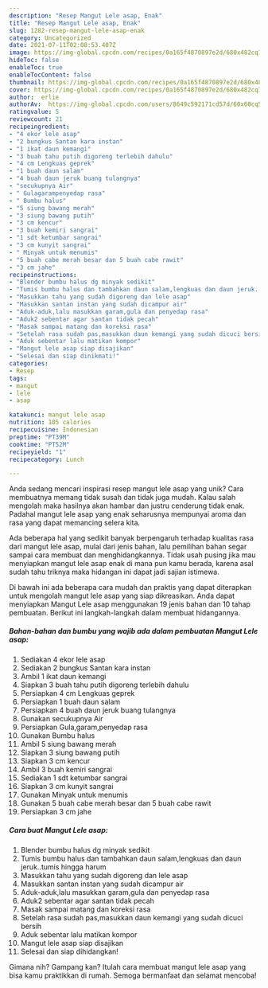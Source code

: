 ```yaml
---
description: "Resep Mangut Lele asap, Enak"
title: "Resep Mangut Lele asap, Enak"
slug: 1282-resep-mangut-lele-asap-enak
category: Uncategorized
date: 2021-07-11T02:08:53.407Z
image: https://img-global.cpcdn.com/recipes/0a165f4870897e2d/680x482cq70/mangut-lele-asap-foto-resep-utama.jpg
hideToc: false
enableToc: true
enableTocContent: false
thumbnail: https://img-global.cpcdn.com/recipes/0a165f4870897e2d/680x482cq70/mangut-lele-asap-foto-resep-utama.jpg
cover: https://img-global.cpcdn.com/recipes/0a165f4870897e2d/680x482cq70/mangut-lele-asap-foto-resep-utama.jpg
author:  erlie
authorAv:  https://img-global.cpcdn.com/users/8649c592171cd57d/60x60cq50/avatar.jpg
ratingvalue: 5
reviewcount: 21
recipeingredient:
- "4 ekor lele asap"
- "2 bungkus Santan kara instan"
- "1 ikat daun kemangi"
- "3 buah tahu putih digoreng terlebih dahulu"
- "4 cm Lengkuas geprek"
- "1 buah daun salam"
- "4 buah daun jeruk buang tulangnya"
- "secukupnya Air"
- " Gulagarampenyedap rasa"
- " Bumbu halus"
- "5 siung bawang merah"
- "3 siung bawang putih"
- "3 cm kencur"
- "3 buah kemiri sangrai"
- "1 sdt ketumbar sangrai"
- "3 cm kunyit sangrai"
- " Minyak untuk menumis"
- "5 buah cabe merah besar dan 5 buah cabe rawit"
- "3 cm jahe"
recipeinstructions:
- "Blender bumbu halus dg minyak sedikit"
- "Tumis bumbu halus dan tambahkan daun salam,lengkuas dan daun jeruk..tumis hingga harum"
- "Masukkan tahu yang sudah digoreng dan lele asap"
- "Masukkan santan instan yang sudah dicampur air"
- "Aduk-aduk,lalu masukkan garam,gula dan penyedap rasa"
- "Aduk2 sebentar agar santan tidak pecah"
- "Masak sampai matang dan koreksi rasa"
- "Setelah rasa sudah pas,masukkan daun kemangi yang sudah dicuci bersih"
- "Aduk sebentar lalu matikan kompor"
- "Mangut lele asap siap disajikan"
- "Selesai dan siap dinikmati!"
categories:
- Resep
tags:
- mangut
- lele
- asap

katakunci: mangut lele asap 
nutrition: 105 calories
recipecuisine: Indonesian
preptime: "PT39M"
cooktime: "PT52M"
recipeyield: "1"
recipecategory: Lunch

---
```



Anda sedang mencari inspirasi resep mangut lele asap yang unik? Cara membuatnya memang tidak susah dan tidak juga mudah. Kalau salah mengolah maka hasilnya akan hambar dan justru cenderung tidak enak. Padahal mangut lele asap yang enak seharusnya mempunyai aroma dan rasa yang dapat memancing selera kita.




Ada beberapa hal yang sedikit banyak berpengaruh terhadap kualitas rasa dari mangut lele asap, mulai dari jenis bahan, lalu pemilihan bahan segar sampai cara membuat dan menghidangkannya. Tidak usah pusing jika mau menyiapkan mangut lele asap enak di mana pun kamu berada, karena asal sudah tahu triknya maka hidangan ini dapat jadi sajian istimewa.


Di bawah ini ada beberapa cara mudah dan praktis yang dapat diterapkan untuk mengolah mangut lele asap yang siap dikreasikan. Anda dapat menyiapkan Mangut Lele asap menggunakan 19 jenis bahan dan 10 tahap pembuatan. Berikut ini langkah-langkah dalam membuat hidangannya.

<!--inarticleads1-->

##### Bahan-bahan dan bumbu yang wajib ada dalam pembuatan Mangut Lele asap:

1. Sediakan 4 ekor lele asap
1. Sediakan 2 bungkus Santan kara instan
1. Ambil 1 ikat daun kemangi
1. Siapkan 3 buah tahu putih digoreng terlebih dahulu
1. Persiapkan 4 cm Lengkuas geprek
1. Persiapkan 1 buah daun salam
1. Persiapkan 4 buah daun jeruk buang tulangnya
1. Gunakan secukupnya Air
1. Persiapkan  Gula,garam,penyedap rasa
1. Gunakan  Bumbu halus
1. Ambil 5 siung bawang merah
1. Siapkan 3 siung bawang putih
1. Siapkan 3 cm kencur
1. Ambil 3 buah kemiri sangrai
1. Sediakan 1 sdt ketumbar sangrai
1. Siapkan 3 cm kunyit sangrai
1. Gunakan  Minyak untuk menumis
1. Gunakan 5 buah cabe merah besar dan 5 buah cabe rawit
1. Persiapkan 3 cm jahe




<!--inarticleads2-->

##### Cara buat Mangut Lele asap:

1. Blender bumbu halus dg minyak sedikit
1. Tumis bumbu halus dan tambahkan daun salam,lengkuas dan daun jeruk..tumis hingga harum
1. Masukkan tahu yang sudah digoreng dan lele asap
1. Masukkan santan instan yang sudah dicampur air
1. Aduk-aduk,lalu masukkan garam,gula dan penyedap rasa
1. Aduk2 sebentar agar santan tidak pecah
1. Masak sampai matang dan koreksi rasa
1. Setelah rasa sudah pas,masukkan daun kemangi yang sudah dicuci bersih
1. Aduk sebentar lalu matikan kompor
1. Mangut lele asap siap disajikan
1. Selesai dan siap dihidangkan!



Gimana nih? Gampang kan? Itulah cara membuat mangut lele asap yang bisa kamu praktikkan di rumah. Semoga bermanfaat dan selamat mencoba!
